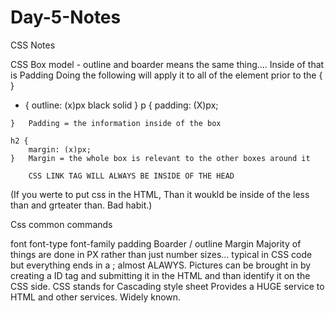 # **Day-5-Notes**
CSS Notes

CSS Box model 
    - outline and boarder means the same thing.... Inside of that is Padding
Doing the following will apply it to all of the element prior to the { }
   * {
       outline: (x)px black solid
   }
p {
        padding: (X)px;

    }   Padding = the information inside of the box

    h2 { 
        margin: (x)px;
    }   Margin = the whole box is relevant to the other boxes around it

        CSS LINK TAG WILL ALWAYS BE INSIDE OF THE HEAD 
(If you werte to put css in the HTML, Than it woukld be inside of the less than and grteater than. Bad habit.)



Css common commands

font
font-type
font-family
padding
Boarder / outline
Margin
Majority of things are done in PX rather than just number sizes... typical in CSS code but everything ends in a ; almost ALAWYS. 
Pictures can be brought in by creating a ID tag and submitting it in the HTML and than identify it on the CSS side.
CSS stands for Cascading style sheet
Provides a HUGE service to HTML and other services.
Widely known. 
